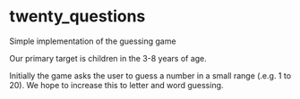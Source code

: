 # twenty_questions
Simple implementation of the guessing game

Our primary target is children in the 3-8 years of age.

Initially the game asks the user to guess a number in a small range (.e.g. 1 to 20).  We hope to increase this to letter and word guessing.
